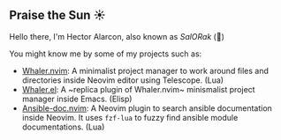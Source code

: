 ## Praise the Sun ☀️

Hello there, I'm Hector Alarcon, also known as *SalORak* (🐍)

You might know me by some of my projects such as:
- [Whaler.nvim](https://github.com/salorak/whaler.nvim): A minimalist project manager to work around files and directories inside Neovim editor using Telescope. (Lua)
- [Whaler.el](https://github.com/salorak/whaler.el): A ~replica plugin of Whaler.nvim~ minismalist project manager inside Emacs. (Elisp)
- [Ansible-doc.nvim](https://github.com/salorak/ansible-doc.nvim): A Neovim plugin to search ansible documentation inside Neovim. It uses `fzf-lua` to fuzzy find ansible module documentations. (Lua)




<!--
**SalOrak/SalOrak** is a ✨ _special_ ✨ repository because its `README.md` (this file) appears on your GitHub profile.

Here are some ideas to get you started:

- 🔭 I’m currently working on ...
- 🌱 I’m currently learning ...
- 👯 I’m looking to collaborate on ...
- 🤔 I’m looking for help with ...
- 💬 Ask me about ...
- 📫 How to reach me: ...
- 😄 Pronouns: ...
- ⚡ Fun fact: ...
-->
